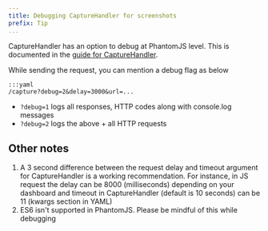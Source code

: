 ```yaml
---
title: Debugging CaptureHandler for screenshots
prefix: Tip
...
```


CaptureHandler has an option to debug at PhantomJS level. This is documented in the [guide for CaptureHandler](../capturehandler/#screenshot-service).

While sending the request, you can mention a debug flag as below

    :::yaml
    /capture?debug=2&delay=3000&url=...

- `?debug=1` logs all responses, HTTP codes along with console.log messages
- `?debug=2` logs the above + all HTTP requests

## Other notes

1. A 3 second difference between the request delay and timeout argument for CaptureHandler is a working recommendation. For instance, in JS request the delay can be 8000 (milliseconds) depending on your dashboard and timeout in CaptureHandler (default is 10 seconds) can be 11 (kwargs section in YAML)
2. ES6 isn't supported in PhantomJS. Please be mindful of this while debugging
